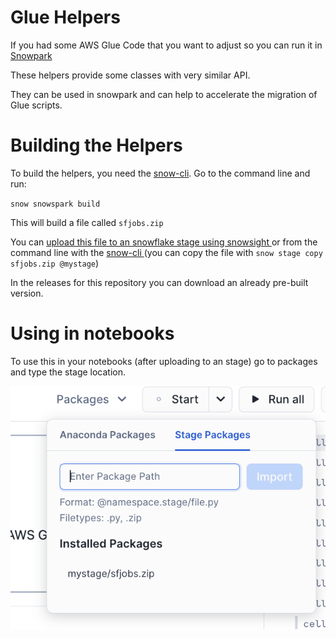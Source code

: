 # Glue Helpers

If you had some AWS Glue Code that you want to adjust so you can run it in [Snowpark](https://docs.snowflake.com/en/developer-guide/snowpark/python/index)

These helpers provide some classes with very similar API.

They can be used in snowpark and can help to accelerate the migration of Glue scripts.


# Building the Helpers

To build the helpers, you need the [snow-cli](https://docs.snowflake.com/en/developer-guide/snowflake-cli-v2/index). Go to the command line and run:

`snow snowspark build`

This will build a file called `sfjobs.zip`

You can [upload this file to an snowflake stage using snowsight ](https://docs.snowflake.com/en/user-guide/data-load-local-file-system-stage-ui)or from the command line with the [snow-cli ](https://docs.snowflake.com/en/developer-guide/snowflake-cli-v2/index)(you can copy the file with `snow stage copy sfjobs.zip @mystage`)

In the releases for this repository you can download an already pre-built version.


# Using in notebooks

To use this in your notebooks (after uploading to an stage) go to packages and type the stage location.

![package_from_stage](package_from_stage.png)
